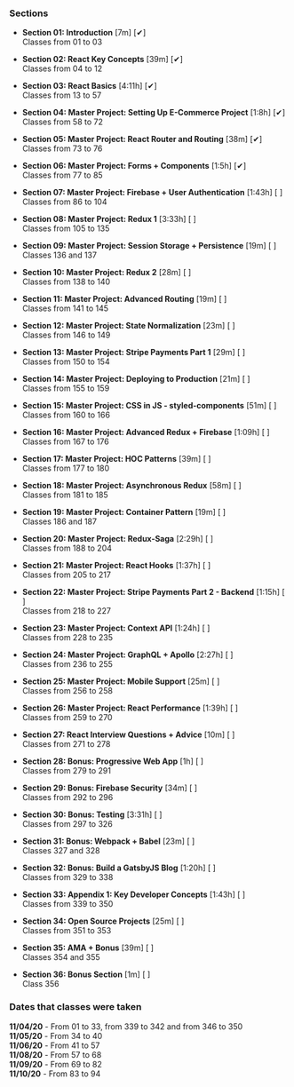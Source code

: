 ### Sections

* <strong>Section 01: Introduction</strong> [7m] [✔] <br>
Classes from 01 to 03

* <strong>Section 02: React Key Concepts</strong> [39m] [✔] <br>
Classes from 04 to 12

* <strong>Section 03: React Basics</strong> [4:11h] [✔] <br>
Classes from 13 to 57

* <strong>Section 04: Master Project: Setting Up E-Commerce Project</strong> [1:8h] [✔] <br>
Classes from 58 to 72

* <strong>Section 05: Master Project: React Router and Routing</strong> [38m] [✔] <br>
Classes from 73 to 76

* <strong>Section 06: Master Project: Forms + Components</strong> [1:5h] [✔] <br>
Classes from 77 to 85

* <strong>Section 07: Master Project: Firebase + User Authentication</strong> [1:43h] [ ] <br>
Classes from 86 to 104

* <strong>Section 08: Master Project: Redux 1</strong> [3:33h] [ ] <br>
Classes from 105 to 135

* <strong>Section 09: Master Project: Session Storage + Persistence</strong> [19m] [ ] <br>
Classes 136 and 137

* <strong>Section 10: Master Project: Redux 2</strong> [28m] [ ] <br>
Classes from 138 to 140

* <strong>Section 11: Master Project: Advanced Routing</strong> [19m] [ ] <br>
Classes from 141 to 145

* <strong>Section 12: Master Project: State Normalization</strong> [23m] [ ] <br>
Classes from 146 to 149

* <strong>Section 13: Master Project: Stripe Payments Part 1</strong> [29m] [ ] <br>
Classes from 150 to 154

* <strong>Section 14: Master Project: Deploying to Production</strong> [21m] [ ] <br>
Classes from 155 to 159

* <strong>Section 15: Master Project: CSS in JS - styled-components</strong> [51m] [ ] <br>
Classes from 160 to 166

* <strong>Section 16: Master Project: Advanced Redux + Firebase</strong> [1:09h] [ ] <br>
Classes from 167 to 176

* <strong>Section 17: Master Project: HOC Patterns</strong> [39m] [ ] <br>
Classes from 177 to 180

* <strong>Section 18: Master Project: Asynchronous Redux</strong> [58m] [ ] <br>
Classes from 181 to 185

* <strong>Section 19: Master Project: Container Pattern</strong> [19m] [ ] <br>
Classes 186 and 187

* <strong>Section 20: Master Project: Redux-Saga</strong> [2:29h] [ ] <br>
Classes from 188 to 204

* <strong>Section 21: Master Project: React Hooks</strong> [1:37h] [ ] <br>
Classes from 205 to 217

* <strong>Section 22: Master Project: Stripe Payments Part 2 - Backend</strong> [1:15h] [ ] <br>
Classes from 218 to 227

* <strong>Section 23: Master Project: Context API</strong> [1:24h] [ ] <br>
Classes from 228 to 235

* <strong>Section 24: Master Project: GraphQL + Apollo</strong> [2:27h] [ ] <br>
Classes from 236 to 255

* <strong>Section 25: Master Project: Mobile Support</strong> [25m] [ ] <br>
Classes from 256 to 258

* <strong>Section 26: Master Project: React Performance</strong> [1:39h] [ ] <br>
Classes from 259 to 270

* <strong>Section 27: React Interview Questions + Advice</strong> [10m] [ ] <br>
Classes from 271 to 278

* <strong>Section 28: Bonus: Progressive Web App</strong> [1h] [ ] <br>
Classes from 279 to 291

* <strong>Section 29: Bonus: Firebase Security</strong> [34m] [ ] <br>
Classes from 292 to 296

* <strong>Section 30: Bonus: Testing</strong> [3:31h] [ ] <br>
Classes from 297 to 326

* <strong>Section 31: Bonus: Webpack + Babel</strong> [23m] [ ] <br>
Classes 327 and 328

* <strong>Section 32: Bonus: Build a GatsbyJS Blog</strong> [1:20h] [ ] <br>
Classes from 329 to 338

* <strong>Section 33: Appendix 1: Key Developer Concepts</strong> [1:43h] [ ] <br>
Classes from 339 to 350

* <strong>Section 34: Open Source Projects</strong> [25m] [ ] <br>
Classes from 351 to 353

* <strong>Section 35: AMA + Bonus</strong> [39m] [ ] <br>
Classes 354 and 355 

* <strong>Section 36: Bonus Section</strong> [1m] [ ] <br>
Class 356

### Dates that classes were taken

<strong>11/04/20</strong> - From 01 to 33, from 339 to 342 and from 346 to 350 <br>
<strong>11/05/20</strong> - From 34 to 40 <br>
<strong>11/06/20</strong> - From 41 to 57 <br>
<strong>11/08/20</strong> - From 57 to 68 <br>
<strong>11/09/20</strong> - From 69 to 82 <br>
<strong>11/10/20</strong> - From 83 to 94 <br>
